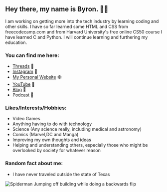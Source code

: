 ## Hey there, my name is Byron. 👋🏽

I am working on getting more into the tech industry by learning coding and other skills. I have so far learned some HTML and CSS from freecodecamp.com and from Harvard University's free online CS50 course I have learned C and Python. I will continue learning and furthering my education.

### You can find me here:
* [Threads](https://www.threads.net/@byroncwrightjr) 🧵
* [Instagram](https://www.instagram.com/byroncwrightjr) 📸
* [My Personal Website](https://byronwrightjr.com) 🕸
* [YouTube](https://www.youtube.com/channel/UCH_dEUH3rm29_7laJAGRS6w) 🎥
* [Blog](https://medium.com/@byronwrightjr) 📝
* [Podcast](https://open.spotify.com/show/0hVsGy9BZVMe8vGY0jqG4g?si=da48e152627f47ae) 🎤

### Likes/Interests/Hobbies:
* Video Games
* Anything having to do with technology
* Science (Any science really, including medical and astronomy)
* Comics (Marvel,DC and Manga)
* Improving my own thoughts and ideas
* Helping and understanding others, especially those who might be overlooked by society for whatever reason

### Random fact about me:
* I have never traveled outside the state of Texas

![Spiderman Jumping off building while doing a backwards flip](https://media1.giphy.com/media/l46C5YyhNUlhFLlio/giphy.gif?cid=790b7611df538b7cde8e1da81dbf01e0500ed0304bd8c917&rid=giphy.gif&ct=g) 
